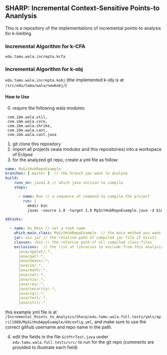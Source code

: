 ## SHARP: Incremental Context-Sensitive Points-to Ananlysis 

This is a repository of the implementations of incremental points-to analysis for k-limiting.

### Incremental Algorithm for k-CFA
````edu.tamu.wala.increpta.kcfa```` 

### Incremental Algorithm for k-obj
````edu.tamu.wala.increpta.kobj```` (the implemented k-obj is at ````/src/edu/tamu/wala/newkobj/````)

#### How to Use
0. require the following wala modules: 
````
 com.ibm.wala.util,
 com.ibm.wala.core,
 com.ibm.wala.shrike,
 com.ibm.wala.cast, 
 com.ibm.wala.cast.java
````
1. git clone this repository 
2. import all projects (wala modules and this repositories) into a workspace of Eclipse
3. for the analyzed git repo, create a yml file as follow: 

````yml
name: MyGitHubRepoExample
branches: [ master ]  // the branch you want to analyze
build:
    runs_on: java1.8 // which java version to compile
    steps:

      - name: Run // a sequence of command to compile the project
        run: |
          mkdir bin
          javac -source 1.8 -target 1.8 MyGitHubRepoExample.java -d bin

d4tasks: 

  - name: Do_Main // set a task name
    which_main_class: MyGitHubRepoExample  // the main method you want to set as entry point, e.g., org/apache/lucene/demo/IndexFiles
    jar: xxx.jar // the relative path of compiled jar file if exists
    classes: /bin // the relative path of all compiled class files
    exclusions:  // the list of libraries to exclude from this analysis
      java/applet/.*,
      java/awt/.*,
      java/beans/.*,
      java/io/.*,
      java/math/.*,
      java/net/.*,
      java/nio/.*,
      java/rmi/.*,
      java/security/.*,
      java/sql/.*,
      java/text/.*,
      java/util/.*   
````

this example yml file is at ````/Incremental_Points_to_Analysis/Sharp/edu.tamu.wala.full.tests/ymls/april1989/MyGitHubAppExample/d4config.yml````, and make sure to use the correct github username and repo name in the path.

4. edit the fields in the file ````GitPtrTest.java```` under ````edu.tamu.wala.full.tests/src/```` to run for the git repo (comments are provided to illustrate each field)


